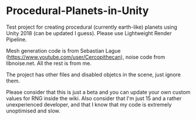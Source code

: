 # Procedural-Planets-in-Unity
Test project for creating procedural (currently earth-like) planets using Unity 2018 (can be updated I guess). 
Please use Lightweight Render Pipeline.

Mesh generation code is from Sebastian Lague (https://www.youtube.com/user/Cercopithecan),
noise code from libnoise.net.
All the rest is from me.

The project has other files and disabled objetcs in the scene, just ignore them.

Please consider that this is just a beta and you can update your own custom values for RNG inside the wiki.
Also consider that I'm just 15 and a rather unexperienced developer, and that I know that my code is 
extremely unoptimised and slow.
